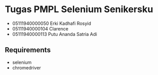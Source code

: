 # Tugas PMPL Selenium Senikersku

- 05111940000050 Erki Kadhafi Rosyid
- 05111940000104 Clarence
- 05111940000113 Putu Ananda Satria Adi

## Requirements

- selenium
- chromedriver
